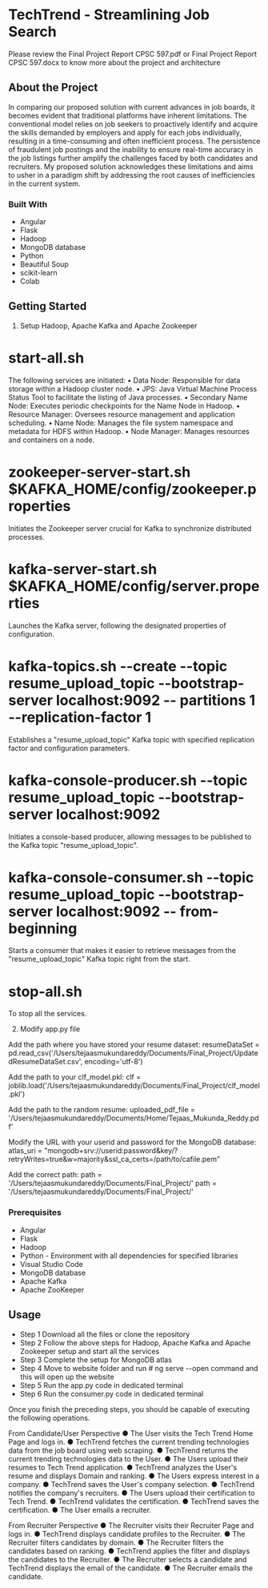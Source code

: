 # TechTrend - Streamlining Job Search 

Please review the Final Project Report CPSC 597.pdf or Final Project Report CPSC 597.docx to know more about the project and architecture

## About the Project

In comparing our proposed solution with current advances in job boards, it becomes evident that traditional platforms have inherent limitations. The conventional model relies on job seekers to proactively identify and acquire the skills demanded by employers and apply for each jobs individually, resulting in a time-consuming and often inefficient process. The persistence of fraudulent job postings and the inability to ensure real-time accuracy in the job listings further amplify the challenges faced by both candidates and recruiters. My proposed solution acknowledges these limitations and aims to usher in a paradigm shift by addressing the root causes of inefficiencies in the current system.

### Built With

- Angular
- Flask
- Hadoop
- MongoDB database 
- Python
- Beautiful Soup
- scikit-learn
- Colab

## Getting Started

1. Setup Hadoop, Apache Kafka and Apache Zookeeper 

# start-all.sh
The following services are initiated:
• Data Node: Responsible for data storage within a Hadoop cluster node.
• JPS: Java Virtual Machine Process Status Tool to facilitate the listing of Java processes.
• Secondary Name Node: Executes periodic checkpoints for the Name Node in Hadoop.
• Resource Manager: Oversees resource management and application scheduling.
• Name Node: Manages the file system namespace and metadata for HDFS within Hadoop.
• Node Manager: Manages resources and containers on a node.

# zookeeper-server-start.sh $KAFKA_HOME/config/zookeeper.properties
Initiates the Zookeeper server crucial for Kafka to synchronize distributed processes.

# kafka-server-start.sh $KAFKA_HOME/config/server.properties
Launches the Kafka server, following the designated properties of configuration.

# kafka-topics.sh --create --topic resume_upload_topic --bootstrap-server localhost:9092 -- partitions 1 --replication-factor 1
Establishes a "resume_upload_topic" Kafka topic with specified replication factor and configuration parameters.

# kafka-console-producer.sh --topic resume_upload_topic --bootstrap-server localhost:9092
Initiates a console-based producer, allowing messages to be published to the Kafka topic "resume_upload_topic".

# kafka-console-consumer.sh --topic resume_upload_topic --bootstrap-server localhost:9092 -- from-beginning
Starts a consumer that makes it easier to retrieve messages from the "resume_upload_topic" Kafka topic right from the start.

# stop-all.sh
To stop all the services.

2. Modify app.py file

Add the path where you have stored your resume dataset:
resumeDataSet = pd.read_csv('/Users/tejaasmukundareddy/Documents/Final_Project/UpdatedResumeDataSet.csv', encoding='utf-8')

Add the path to your clf_model.pkl:
clf = joblib.load('/Users/tejaasmukundareddy/Documents/Final_Project/clf_model.pkl')

Add the path to the random resume:
uploaded_pdf_file = '/Users/tejaasmukundareddy/Documents/Home/Tejaas_Mukunda_Reddy.pdf'

Modify the URL with your userid and password for the MongoDB database:
atlas_uri = "mongodb+srv://userid:password&key/?retryWrites=true&w=majority&ssl_ca_certs=/path/to/cafile.pem"

Add the correct path:
path = '/Users/tejaasmukundareddy/Documents/Final_Project/'
path = '/Users/tejaasmukundareddy/Documents/Final_Project/'

### Prerequisites

- Angular
- Flask
- Hadoop
- Python - Environment with all dependencies for specified libraries
- Visual Studio Code
- MongoDB database
- Apache Kafka
- Apache ZooKeeper

## Usage

- Step 1 Download all the files or clone the repository
- Step 2 Follow the above steps for Hadoop, Apache Kafka and Apache Zookeeper setup and start all the services
- Step 3 Complete the setup for MongoDB atlas
- Step 4 Move to website folder and run # ng serve --open command and this will open up the website
- Step 5 Run the app.py code in dedicated terminal
- Step 6 Run the consumer.py code in dedicated terminal

Once you finish the preceding steps, you should be capable of executing the following operations.

From Candidate/User Perspective
● The User visits the Tech Trend Home Page and logs in.
● TechTrend fetches the current trending technologies data from the job board using web scraping.
● TechTrend returns the current trending technologies data to the User.
● The Users upload their resumes to Tech Trend application.
● TechTrend analyzes the User's resume and displays Domain and ranking.
● The Users express interest in a company.
● TechTrend saves the User's company selection.
● TechTrend notifies the company's recruiters.
● The Users upload their certification to Tech Trend.
● TechTrend validates the certification.
● TechTrend saves the certification.
● The User emails a recruiter.

From Recruiter Perspective
● The Recruiter visits their Recruiter Page and logs in.
● TechTrend displays candidate profiles to the Recruiter.
● The Recruiter filters candidates by domain.
● The Recruiter filters the candidates based on ranking.
● TechTrend applies the filter and displays the candidates to the Recruiter.
● The Recruiter selects a candidate and TechTrend displays the email of the candidate.
● The Recruiter emails the candidate.

